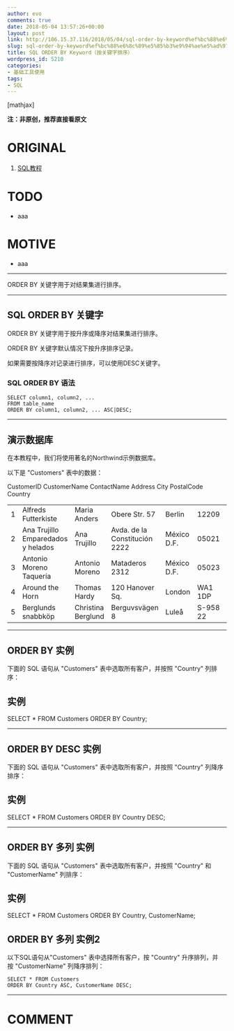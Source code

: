 ```yaml
---
author: evo
comments: true
date: 2018-05-04 13:57:26+00:00
layout: post
link: http://106.15.37.116/2018/05/04/sql-order-by-keyword%ef%bc%88%e6%8c%89%e5%85%b3%e9%94%ae%e5%ad%97%e6%8e%92%e5%ba%8f%ef%bc%89/
slug: sql-order-by-keyword%ef%bc%88%e6%8c%89%e5%85%b3%e9%94%ae%e5%ad%97%e6%8e%92%e5%ba%8f%ef%bc%89
title: SQL ORDER BY Keyword（按关键字排序）
wordpress_id: 5210
categories:
- 基础工具使用
tags:
- SQL
---
```


<!-- more -->

[mathjax]

**注：非原创，推荐直接看原文**


# ORIGINAL





 	
  1. [SQL教程](https://www.w3cschool.cn/sql/)




# TODO





 	
  * aaa




# MOTIVE





 	
  * aaa





* * *










ORDER BY 关键字用于对结果集进行排序。



* * *





## SQL ORDER BY 关键字


ORDER BY 关键字用于按升序或降序对结果集进行排序。

ORDER BY 关键字默认情况下按升序排序记录。

如果需要按降序对记录进行排序，可以使用DESC关键字。


### SQL ORDER BY 语法



    
    SELECT column1, column2, ...
    FROM table_name
    ORDER BY column1, column2, ... ASC|DESC;





* * *





## 演示数据库


在本教程中，我们将使用著名的Northwind示例数据库。

以下是 "Customers" 表中的数据：
<table class="reference notranslate " >
<tbody >
<tr >
CustomerID
CustomerName
ContactName
Address
City
PostalCode
Country
</tr>
<tr >

<td >1
</td>

<td >Alfreds Futterkiste
</td>

<td >Maria Anders
</td>

<td >Obere Str. 57
</td>

<td >Berlin
</td>

<td >12209
</td>

<td >Germany
</td>
</tr>
<tr >

<td >2
</td>

<td >Ana Trujillo Emparedados y helados
</td>

<td >Ana Trujillo
</td>

<td >Avda. de la Constitución 2222
</td>

<td >México D.F.
</td>

<td >05021
</td>

<td >Mexico
</td>
</tr>
<tr >

<td >3
</td>

<td >Antonio Moreno Taquería
</td>

<td >Antonio Moreno
</td>

<td >Mataderos 2312
</td>

<td >México D.F.
</td>

<td >05023
</td>

<td >Mexico
</td>
</tr>
<tr >

<td >4
</td>

<td >Around the Horn
</td>

<td >Thomas Hardy
</td>

<td >120 Hanover Sq.
</td>

<td >London
</td>

<td >WA1 1DP
</td>

<td >UK
</td>
</tr>
<tr >

<td >5
</td>

<td >Berglunds snabbköp
</td>

<td >Christina Berglund
</td>

<td >Berguvsvägen 8
</td>

<td >Luleå
</td>

<td >S-958 22
</td>

<td >Sweden
</td>
</tr>
</tbody>
</table>



* * *





## ORDER BY 实例


下面的 SQL 语句从 "Customers" 表中选取所有客户，并按照 "Country" 列排序：





## 实例




SELECT * FROM Customers
ORDER BY Country;








* * *





## ORDER BY DESC 实例


下面的 SQL 语句从 "Customers" 表中选取所有客户，并按照 "Country" 列降序排序：





## 实例




SELECT * FROM Customers
ORDER BY Country DESC;








* * *





## ORDER BY 多列 实例


下面的 SQL 语句从 "Customers" 表中选取所有客户，并按照 "Country" 和 "CustomerName" 列排序：





## 实例




SELECT * FROM Customers
ORDER BY Country, CustomerName;













## ORDER BY 多列 实例2


以下SQL语句从"Customers" 表中选择所有客户，按 "Country" 升序排列，并按 "CustomerName" 列降序排列：

    
    SELECT * FROM Customers
    ORDER BY Country ASC, CustomerName DESC;
























* * *





# COMMENT



